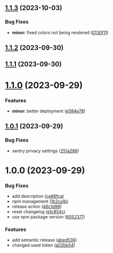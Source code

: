 ## [1.1.3](https://github.com/monopolo11/monopolo11-website/compare/v1.1.2...v1.1.3) (2023-10-03)


### Bug Fixes

* **minor:** fixed colors not being rendered ([0130f11](https://github.com/monopolo11/monopolo11-website/commit/0130f11caa0c5a838b8a6562cf6d20c4baa7324a))

## [1.1.2](https://github.com/monopolo11/monopolo11-website/compare/v1.1.1...v1.1.2) (2023-09-30)

## [1.1.1](https://github.com/monopolo11/monopolo11-website/compare/v1.1.0...v1.1.1) (2023-09-30)

# [1.1.0](https://github.com/monopolo11/monopolo11-website/compare/v1.0.1...v1.1.0) (2023-09-29)


### Features

* **minor:** better deployment ([e584e78](https://github.com/monopolo11/monopolo11-website/commit/e584e78f84785eb51372c91774856d218d0a2a5c))

## [1.0.1](https://github.com/monopolo11/monopolo11-website/compare/v1.0.0...v1.0.1) (2023-09-29)


### Bug Fixes

* sentry privacy settings ([251a286](https://github.com/monopolo11/monopolo11-website/commit/251a2869010c663c70217c30e2e0dbda8443b163))

# 1.0.0 (2023-09-29)


### Bug Fixes

* add description ([ce66fca](https://github.com/monopolo11/monopolo11-website/commit/ce66fca15de8d2b4539149689bc5cf0c8755ed23))
* npm management ([1b2ca1b](https://github.com/monopolo11/monopolo11-website/commit/1b2ca1b41e6aee092c1f676dbfaad7187b2e03c8))
* release action ([46c1d98](https://github.com/monopolo11/monopolo11-website/commit/46c1d985d0fbef854c25392b43297be185ccde0e))
* reset changelog ([e1c854c](https://github.com/monopolo11/monopolo11-website/commit/e1c854c7b3edf7e4c7ff6ded96d9dc9593a73cef))
* use npm package version ([6052371](https://github.com/monopolo11/monopolo11-website/commit/60523712e785a995c2e212734223ce81e9123c51))


### Features

* add semantic release ([abed536](https://github.com/monopolo11/monopolo11-website/commit/abed536b902e8198c533bf7a733a88db4b55ca1b))
* changed used token ([a02bb54](https://github.com/monopolo11/monopolo11-website/commit/a02bb54ad855c525ae74d3bbbed9220691069056))
